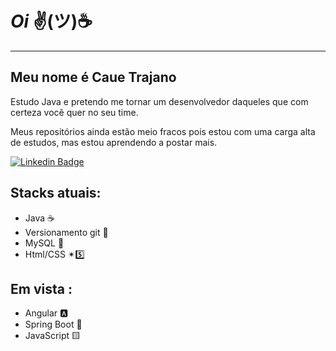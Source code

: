# ***Oi***  ✌(ツ)☕
---
## Meu nome é Caue Trajano     

Estudo Java e pretendo me tornar um desenvolvedor daqueles que com certeza você quer no seu time.

Meus repositórios ainda estão meio fracos
pois estou com uma carga alta de estudos, 
mas estou aprendendo a postar mais.



[![Linkedin Badge](https://img.shields.io/badge/-Linkedin-blue?style=for-the-badge&logo=Linkedin&logoColor=white&link=https://github.com/arthurspk)](https://www.linkedin.com/in/caue-trajano-41420a240/)

## Stacks atuais:

* Java ☕
* Versionamento  git 🐙
* MySQL 🐬
* Html/CSS ✴5️⃣

## Em vista :

* Angular 🅰
* Spring Boot 🌿
* JavaScript 🟨
